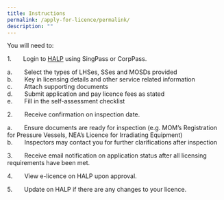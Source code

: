 ```yaml
---
title: Instructions
permalink: /apply-for-licence/permalink/
description: ""
---
```

You will need to:  
  
1.       Login to [HALP](https://halp.moh.gov.sg/) using SingPass or CorpPass.  
  
a.       Select the types of LHSes, SSes and MOSDs provided  
b.       Key in licensing details and other service related information  
c.       Attach supporting documents  
d.       Submit application and pay licence fees as stated  
e.       Fill in the self-assessment checklist

2.       Receive confirmation on inspection date.  
  
a.       Ensure documents are ready for inspection (e.g. MOM’s Registration for Pressure Vessels, NEA’s Licence for Irradiating Equipment)  
b.       Inspectors may contact you for further clarifications after inspection  
  
3.       Receive email notification on application status after all licensing requirements have been met.  
  
4.       View e-licence on HALP upon approval.  
  
5.       Update on HALP if there are any changes to your licence.